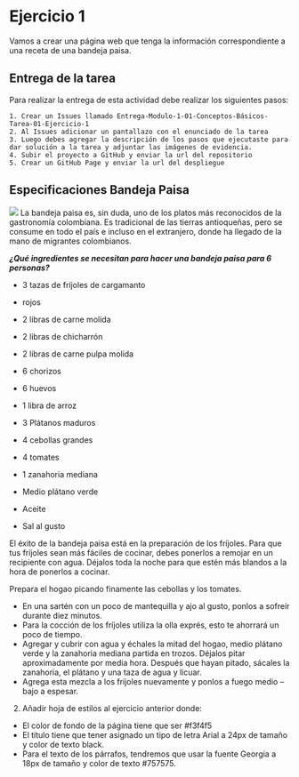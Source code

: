 # Ejercicio 1
Vamos a crear una página web que tenga la información correspondiente a una receta de una bandeja paisa.
 
## Entrega de la tarea

Para realizar la entrega de esta actividad debe realizar los siguientes pasos:

    1. Crear un Issues llamado Entrega-Modulo-1-01-Conceptos-Básicos-Tarea-01-Ejercicio-1
    2. Al Issues adicionar un pantallazo con el enunciado de la tarea
    3. Luego debes agregar la descripción de los pasos que ejecutaste para dar solución a la tarea y adjuntar las imágenes de evidencia.
    4. Subir el proyecto a GitHub y enviar la url del repositorio
    5. Crear un GitHub Page y enviar la url del despliegue
       

## Especificaciones Bandeja Paisa
![](https://res.cloudinary.com/db9wh5uvt/image/upload/c_scale,w_265/v1625655763/1570939e9f814bec82c668279513c94f_BANDEJA-PAISA_708_600_grvumx.jpg)
La bandeja paisa es, sin duda, uno de los platos más reconocidos de la gastronomía colombiana. Es tradicional de las tierras antioqueñas, pero se consume en todo el país e incluso en el extranjero, donde ha llegado de la mano de migrantes colombianos.

***¿Qué ingredientes se necesitan para hacer una bandeja paisa para 6 personas?***
- 3 tazas de fríjoles de cargamanto
- rojos
- 2 libras de carne molida
- 2 libras de chicharrón
- 2 libras de carne pulpa molida
- 6 chorizos
- 6 huevos

- 1 libra de arroz
- 3 Plátanos maduros
- 4 cebollas grandes
- 4 tomates
- 1 zanahoria mediana
- Medio plátano verde
- Aceite

- Sal al gusto

El éxito de la bandeja paisa está en la preparación de los fríjoles. Para que tus fríjoles sean más fáciles de cocinar, debes ponerlos a remojar en un recipiente con agua. Déjalos toda la noche para que estén más blandos a la hora de ponerlos a cocinar.

Prepara el hogao picando finamente las cebollas y los tomates. 
- En una sartén con un poco de mantequilla y ajo al gusto, ponlos a sofreír durante diez minutos.
- Para la cocción de los fríjoles utiliza la olla exprés, esto te ahorrará un poco de tiempo.
- Agregar y cubrir con agua y échales la mitad del hogao, medio plátano verde y la zanahoria mediana partida en trozos. Déjalos pitar aproximadamente por media hora. Después que hayan pitado, sácales la zanahoria, el plátano y una taza de agua y licuar. 
- Agrega esta mezcla a los fríjoles nuevamente y ponlos a fuego medio –bajo a espesar.

2. Añadir hoja de estilos al ejercicio anterior donde:
- El color de fondo de la página tiene que ser #f3f4f5
- El título tiene que tener asignado un tipo de letra Arial a 24px de tamaño y color de texto black.
- Para el texto de los párrafos, tendremos que usar la fuente Georgia a 18px de tamaño y color de texto #757575.

